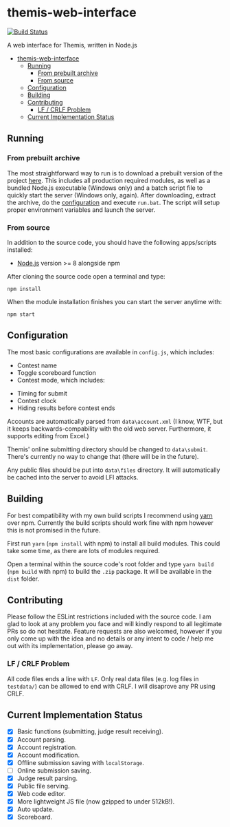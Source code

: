 # themis-web-interface

[![Build Status](https://travis-ci.org/natsukagami/themis-web-interface.svg?branch=master)](https://travis-ci.org/natsukagami/themis-web-interface)

A web interface for Themis, written in Node.js

- [themis-web-interface](#themis-web-interface)
	- [Running](#running)
		- [From prebuilt archive](#from-prebuilt-archive)
		- [From source](#from-source)
	- [Configuration](#configuration)
	- [Building](#building)
	- [Contributing](#contributing)
		- [LF / CRLF Problem](#lf--crlf-problem)
	- [Current Implementation Status](#current-implementation-status)

## Running

### From prebuilt archive

The most straightforward way to run is to download a prebuilt version of the project [here](https://github.com/natsukagami/themis-web-interface/releases). This includes all production required modules, as well as a bundled Node.js executable (Windows only) and a batch script file to quickly start the server (Windows only, again).
After downloading, extract the archive, do the [configuration](#configuration) and execute `run.bat`. The script will setup proper environment variables and launch the server.

### From source

In addition to the source code, you should have the following apps/scripts installed:

- [Node.js](http://nodejs.org) version >= 8 alongside npm

After cloning the source code open a terminal and type:

```
npm install
```

When the module installation finishes you can start the server anytime with:

```
npm start
```

## Configuration

The most basic configurations are available in `config.js`, which includes:

- Contest name
- Toggle scoreboard function
- Contest mode, which includes:

* Timing for submit
* Contest clock
* Hiding results before contest ends

Accounts are automatically parsed from `data\account.xml` (I know, WTF, but it keeps backwards-compability with the old web server. Furthermore, it supports editing from Excel.)

Themis' online submitting directory should be changed to `data\submit`. There's currently no way to change that (there will be in the future).

Any public files should be put into `data\files` directory. It will automatically be cached into the server to avoid LFI attacks.

## Building

For best compatibility with my own build scripts I recommend using [yarn](https://yarnpkg.com) over npm. Currently the build scripts should work fine with npm however this is not promised in the future.

First run `yarn` (`npm install` with npm) to install all build modules. This could take some time, as there are lots of modules required.

Open a terminal within the source code's root folder and type `yarn build` (`npm build` with npm) to build the `.zip` package. It will be available in the `dist` folder.

## Contributing

Please follow the ESLint restrictions included with the source code. I am glad to look at any problem you face and will kindly respond to all legitimate PRs so do not hesitate. Feature requests are also welcomed, however if you only come up with the idea and no details or any intent to code / help me out with its implementation, please go away.

### LF / CRLF Problem

All code files ends a line with `LF`. Only real data files (e.g. log files in `testdata/`) can be allowed to end with CRLF. I will disaprove any PR using CRLF.

## Current Implementation Status

- [x] Basic functions (submitting, judge result receiving).
- [x] Account parsing.
- [x] Account registration.
- [x] Account modification.
- [x] Offline submission saving with `localStorage`.
- [ ] Online submission saving.
- [x] Judge result parsing.
- [x] Public file serving.
- [x] Web code editor.
- [x] More lightweight JS file (now gzipped to under 512kB!).
- [x] Auto update.
- [x] Scoreboard.
